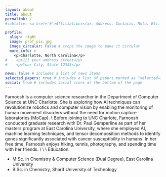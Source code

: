```yaml
---
layout: about
title: about
permalink: /
#subtitle: <a href='#'>Affiliations</a>. Address. Contacts. Moto. Etc.

profile:
  align: right
  image: prof_pic.jpg
  image_circular: False # crops the image to make it circular
  more_info: >
    <p>Charlotte, North Carolina</p>
#    <p>123 your address street</p>
#    <p>Your City, State 12345</p>

news: false # includes a list of news items
selected_papers: true # includes a list of papers marked as "selected={true}"
social: true # includes social icons at the bottom of the page
---
```


[//]: # (Write your biography here. Tell the world about yourself. Link to your favorite [subreddit]&#40;http://reddit.com&#41;. You can put a picture in, too. The code is already in, just name your picture `prof_pic.jpg` and put it in the `img/` folder.)

[//]: # ()
[//]: # (Put your address / P.O. box / other info right below your picture. You can also disable any of these elements by editing `profile` property of the YAML header of your `_pages/about.md`. Edit `_bibliography/papers.bib` and Jekyll will render your [publications page]&#40;/al-folio/publications/&#41; automatically.)

[//]: # ()
[//]: # (Link to your social media connections, too. This theme is set up to use [Font Awesome icons]&#40;https://fontawesome.com/&#41; and [Academicons]&#40;https://jpswalsh.github.io/academicons/&#41;, like the ones below. Add your Facebook, Twitter, LinkedIn, Google Scholar, or just disable all of them.)

Farnoosh is a computer science researcher in the Department of Computer Science at UNC Charlotte. She is exploring how AI techniques can revolutionize robotics and computer vision by enabling the monitoring of human movement disorders without the need for motion capture laboratories (MoCap). 
\\
Before joining to UNC Charlote, Farnoosh conducted graduate research with Dr. Paul Gemperline as part of her masters program at East Carolina University, where she employed AI, machine learning techniques, and tensor decomposition methods to identify genes significantly associated with cancer susceptibility in humans. In her free time, Farnoosh enjoys hiking, tennis, photography, and spending time with her friends.
\\
\\
\\
Education:
- M.Sc. in Chemistry & Computer Science (Dual Degree), East Carolina University
- B.Sc. in Chemistry, Sharif University of Technology


